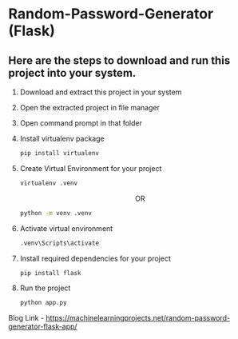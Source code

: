 <h1>Random-Password-Generator (Flask)</h1>

<h2>Here are the steps to download and run this project into your system.</h2>
<ol start="1">

<li>
<p>Download and extract this project in your system</p>
</li>

<li>
<p>Open the extracted project in file manager</p>
</li>

<li>
<p>Open command prompt in that folder</p>
</li>

<li>
<p>Install virtualenv package</p>

```bash
pip install virtualenv
```
</li>

<li>
<p>Create Virtual Environment for your project</p>

```bash
virtualenv .venv
```
<p align="center">OR</p>

```bash
python -m venv .venv
```
</li>

<li>
<p>Activate virtual environment</p>

```bash
.venv\Scripts\activate
```
</li>

<li>
<p>Install required dependencies for your project</p>

```bash
pip install flask
```
</li>

<li>
<p>Run the project</p>

```bash
python app.py
```
</li>

</ol>

Blog Link - https://machinelearningprojects.net/random-password-generator-flask-app/

